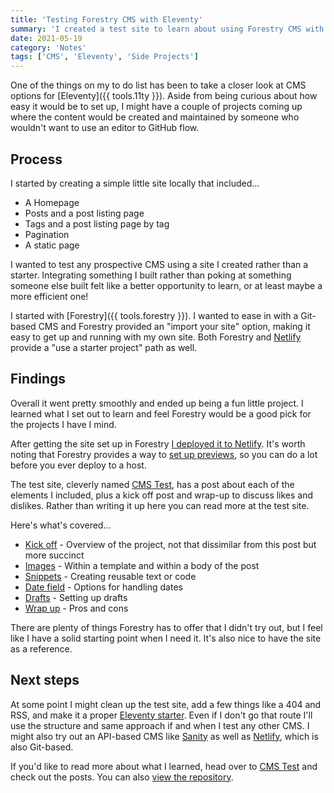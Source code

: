 ```yaml
---
title: 'Testing Forestry CMS with Eleventy'
summary: 'I created a test site to learn about using Forestry CMS with Eleventy.'
date: 2021-05-19
category: 'Notes'
tags: ['CMS', 'Eleventy', 'Side Projects']
---
```


One of the things on my to do list has been to take a closer look at CMS options for [Eleventy]({{ tools.11ty }}). Aside from being curious about how easy it would be to set up, I might have a couple of projects coming up where the content would be created and maintained by someone who wouldn't want to use an editor to GitHub flow.

## Process
I started by creating a simple little site locally that included...
* A Homepage
* Posts and a post listing page
* Tags and a post listing page by tag
* Pagination
* A static page

I wanted to test any prospective CMS using a site I created rather than a starter. Integrating something I built rather than poking at something someone else built felt like a better opportunity to learn, or at least maybe a more efficient one!

I started with [Forestry]({{ tools.forestry }}). I wanted to ease in with a Git-based CMS and Forestry provided an "import your site" option, making it easy to get up and running with my own site. Both Forestry and [Netlify](https://www.netlifycms.org/) provide a "use a starter project" path as well.

## Findings
Overall it went pretty smoothly and ended up being a fun little project. I learned what I set out to learn and feel Forestry would be a good pick for the projects I have I mind.

After getting the site set up in Forestry [I deployed it to Netlify](https://vigorous-benz-80f8e4.netlify.app/). It's worth noting that Forestry provides a way to [set up previews](https://forestry.io/docs/previews/about-previews/),  so you can do a lot before you ever deploy to a host.

The test site, cleverly named [CMS Test](https://vigorous-benz-80f8e4.netlify.app/), has a post about each of the elements I included, plus a kick off post and wrap-up to discuss likes and dislikes. Rather than writing it up here you can read more at the test site.

Here's what's covered...
* [Kick off](https://vigorous-benz-80f8e4.netlify.app/posts/kicking-it-off/) - Overview of the project, not that dissimilar from this post but more succinct
* [Images](https://vigorous-benz-80f8e4.netlify.app/posts/images/) - Within a template and within a body of the post
* [Snippets](https://vigorous-benz-80f8e4.netlify.app/posts/snippets/) - Creating reusable text or code
* [Date field](https://vigorous-benz-80f8e4.netlify.app/posts/date-field) - Options for handling dates
* [Drafts](https://vigorous-benz-80f8e4.netlify.app/posts/drafts/) - Setting up drafts
* [Wrap up](https://vigorous-benz-80f8e4.netlify.app/posts/wrap-up/) - Pros and cons

There are plenty of things Forestry has to offer that I didn't try out, but I feel like I have a solid starting point when I need it. It's also nice to have the site as a reference.

## Next steps
At some point I might clean up the test site, add a few things like a 404 and RSS, and make it a proper [Eleventy starter](https://www.11ty.dev/docs/starter/). Even if I don't go that route I'll use the structure and same approach if and when I test any other CMS. I might also try out an API-based CMS like [Sanity](https://www.sanity.io/) as well as [Netlify](https://www.netlifycms.org/), which is also Git-based.

If you'd like to read more about what I learned, head over to [CMS Test](https://vigorous-benz-80f8e4.netlify.app/) and check out the posts. You can also [view the repository](https://github.com/superterrific/cms-test).
